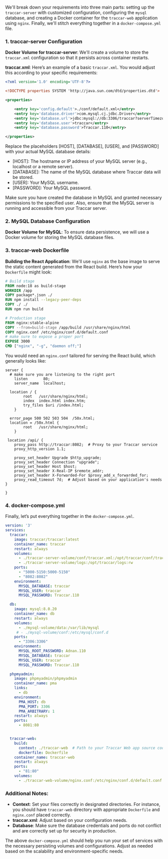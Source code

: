 We'll break down your requirements into three main parts: setting up the `traccar-server` with customized configuration, configuring the `mysql` database, and creating a Docker container for the `traccar-web` application using `nginx`. Finally, we'll stitch everything together in a `docker-compose.yml` file.

### 1. traccar-server Configuration

**Docker Volume for traccar-server**:
We'll create a volume to store the `traccar.xml` configuration so that it persists across container restarts.

**traccar.xml**:
Here’s an example of a basic `traccar.xml`. You would adjust this according to your specific requirements:
```xml
<?xml version='1.0' encoding='UTF-8'?>

<!DOCTYPE properties SYSTEM 'http://java.sun.com/dtd/properties.dtd'>

<properties>

    <entry key='config.default'>./conf/default.xml</entry>
    <entry key='database.driver'>com.mysql.cj.jdbc.Driver</entry>
    <entry key='database.url'>jdbc:mysql://db:3306/traccar?serverTimezone=UTC&amp;useSSL=true&amp;allowMultiQueries=true&amp;autoReconnect=true&amp;useUnicode=yes&amp;characterEncoding=UTF-8&amp;sessionVariables=sql_mode=''</entry>
    <entry key='database.user'>traccar</entry>
    <entry key='database.password'>Traccar.110</entry>

</properties>

```

Replace the placeholders [HOST], [DATABASE], [USER], and [PASSWORD] with your actual MySQL database details:

* [HOST]: The hostname or IP address of your MySQL server (e.g., localhost or a remote server).
* [DATABASE]: The name of the MySQL database where Traccar data will be stored.
* [USER]: Your MySQL username.
* [PASSWORD]: Your MySQL password.

Make sure you have created the database in MySQL and granted necessary permissions to the specified user. Also, ensure that the MySQL server is running and accessible from your Traccar server.

### 2. MySQL Database Configuration

**Docker Volume for MySQL**:
To ensure data persistence, we will use a Docker volume for storing the MySQL database files.

### 3. traccar-web Dockerfile

**Building the React Application**:
We'll use `nginx` as the base image to serve the static content generated from the React build. Here’s how your `Dockerfile` might look:
```Dockerfile
# Build stage
FROM node:18 as build-stage
WORKDIR /app
COPY package*.json ./
RUN npm install --legacy-peer-deps
COPY ./ ./
RUN npm run build

# Production stage
FROM nginx:stable-alpine
COPY --from=build-stage /app/build /usr/share/nginx/html
COPY nginx.conf /etc/nginx/conf.d/default.conf
# make sure to expose a proper port
EXPOSE 3000
CMD ["nginx", "-g", "daemon off;"]
```

You would need an `nginx.conf` tailored for serving the React build, which generally looks like:
```nginx
server {
  # make sure you are listening to the right port
    listen       80;
    server_name  localhost;

  location / {
        root   /usr/share/nginx/html;
        index  index.html index.htm;
        try_files $uri /index.html;
    }

  error_page 500 502 503 504  /50x.html;
  location = /50x.html {
        root   /usr/share/nginx/html;
    }

 location /api/ {
    proxy_pass http://traccar:8082;  # Proxy to your Traccar service
    proxy_http_version 1.1;

    proxy_set_header Upgrade $http_upgrade;
    proxy_set_header Connection "upgrade";
    proxy_set_header Host $host;
    proxy_set_header X-Real-IP $remote_addr;
    proxy_set_header X-Forwarded-For $proxy_add_x_forwarded_for;
    proxy_read_timeout 7d;  # Adjust based on your application's needs
}

}

```

### 4. docker-compose.yml

Finally, let’s put everything together in the `docker-compose.yml`.
```yaml
version: '3'
services:
  traccar:
    image: traccar/traccar:latest
    container_name: traccar
    restart: always
    volumes:
      - ./traccar-server-volume/conf/traccar.xml:/opt/traccar/conf/traccar.xml:ro
      - ./traccar-server-volume/logs:/opt/traccar/logs:rw
    ports:
      - "5000-5150:5000-5150"
      - "8082:8082"
    environment:
      MYSQL_DATABASE: traccar
      MYSQL_USER: traccar
      MYSQL_PASSWORD: Traccar.110

  db:
    image: mysql:8.0.20
    container_name: db
    restart: always
    volumes:
      - ./mysql-volume/data:/var/lib/mysql
     # - ./mysql-volume/conf:/etc/mysql/conf.d
    ports:
      - "3306:3306"
    environment:
      MYSQL_ROOT_PASSWORD: Adnan.110
      MYSQL_DATABASE: traccar
      MYSQL_USER: traccar
      MYSQL_PASSWORD: Traccar.110

  phpmyadmin:
    image: phpmyadmin/phpmyadmin
    container_name: pma
    links:
      - db
    environment:
      PMA_HOST: db
      PMA_PORT: 3306
      PMA_ARBITRARY: 1
    restart: always
    ports:
      - 8081:80


  traccar-web:
    build:
      context: ./traccar-web  # Path to your Traccar Web app source code
      dockerfile: Dockerfile
    container_name: traccar-web
    restart: always
    ports:
      - "81:80"
    volumes:
      - ./traccar-web-volume/nginx.conf:/etc/nginx/conf.d/default.conf

```

### Additional Notes:
- **Context**: Set your files correctly in designated directories. For instance, you should have `traccar-web` directory with appropriate `Dockerfile` and `nginx.conf` placed correctly.
- **traccar.xml**: Adjust based on your configuration needs.
- **Database**: Make sure the database credentials and ports do not conflict and are correctly set up for security in production.

The above `docker-compose.yml` should help you run your set of services with the necessary persisting volumes and configurations. Adjust as needed based on the scalability and environment-specific needs.
